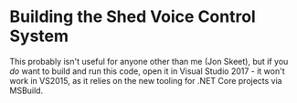 # Building the Shed Voice Control System

This probably isn't useful for anyone other than me (Jon Skeet), but
if you *do* want to build and run this code, open it in Visual
Studio 2017 - it won't work in VS2015, as it relies on the new
tooling for .NET Core projects via MSBuild.
